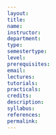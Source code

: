 ```yaml
---
layout: 
title: 
name: 
instructor:
department:
type: 
semestertype: 
level:
prerequisites:
email:
lectures: 
tutorials: 
practicals: 
credits: 
description: 
syllabus: 
references: 
permalink:
---
```



